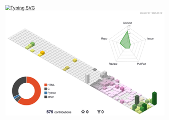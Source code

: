 [![Typing SVG](https://readme-typing-svg.demolab.com?font=Fira+Code&weight=500&size=40&duration=3000&pause=1000&color=F7B524&center=true&vCenter=true&width=435&lines=%E8%BD%BB%E6%9D%BE%E5%8D%B3%E5%8D%95%E7%BA%AF%EF%BC%8C%E9%80%9F%E6%88%90%E5%8D%B3%E7%B2%BE%E5%87%86)](https://git.io/typing-svg)
![](profile-3d-contrib/profile-season-animate.svg)
